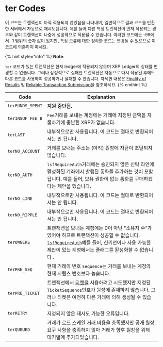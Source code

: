 # ter Codes

이 코드는 트랜잭션이 아직 적용되지 않았음을 나타내며, 일반적으로 결과 코드를 반환한 서버에서 자동으로 재시도됩니다. 예를 들어 다른 특정 트랜잭션이 먼저 적용되는 경우와 같이 트랜잭션이 나중에 성공적으로 적용될 수 있습니다. 이러한 코드에는 -99에서 -1 범위의 숫자 값이 있지만, 특정 오류에 대한 정확한 코드는 변경될 수 있으므로 이 코드에 의존하지 마세요.

{% hint style="info" %}
**Note**:

`ter` 코드가 있는 트랜잭션은 현재 ledger에 적용되지 않으며 XRP Ledger의 상태를 변경할 수 없습니다. 그러나 잠정적으로 실패한 트랜잭션은 자동으로 다시 적용된 후에도 다른 코드를 사용하여 성공하거나 실패할 수 있습니다. 자세한 내용은 [Finality of Results](https://xrpl.org/finality-of-results.html) 및 [Reliable Transaction Submission](https://xrpl.org/reliable-transaction-submission.html)을 참조하세요.
{% endhint %}

| **Code**         | **Explanation**                                                                                                                                                                  |
| ---------------- | -------------------------------------------------------------------------------------------------------------------------------------------------------------------------------- |
| `terFUNDS_SPENT` | **지원 중단됨.**                                                                                                                                                                      |
| `terINSUF_FEE_B` | `Fee`거래를 보내는 계정에는 거래에 지정된 금액을 지불하기에 충분한 XRP가 없습니다.                                                                                                                               |
| `terLAST`        | 내부적으로만 사용됩니다. 이 코드는 절대로 반환되어서는 안 됩니다.                                                                                                                                            |
| `terNO_ACCOUNT`  | 거래를 보내는 주소는 (아직) 원장에 자금이 조달되지 않습니다.                                                                                                                                              |
| `terNO_AUTH`     | `lsfRequireAuth`거래에는 승인되지 않은 신탁 라인에 활성화된 계좌에서 발행된 통화를 추가하는 것이 포함됩니다. 예를 들어, 보유 권한이 없는 통화를 구매하겠다는 제안을 했습니다.                                                                       |
| `terNO_LINE`     | 내부적으로만 사용됩니다. 이 코드는 절대로 반환되어서는 안 됩니다.                                                                                                                                            |
| `terNO_RIPPLE`   | 내부적으로만 사용됩니다. 이 코드는 절대로 반환되어서는 안 됩니다.                                                                                                                                            |
| `terOWNERS`      | 트랜잭션을 보내는 계정에는 0이 아닌 "소유자 수"가 있어야 하므로 트랜잭션이 성공할 수 없습니다. [`lsfRequireAuth`](https://xrpl.org/accountset.html#accountset-flags)예를 들어, 신뢰선이나 사용 가능한 제안이 있는 계정에서는 플래그를 활성화할 수 없습니다 . |
| `terPRE_SEQ`     | 현재 거래의 번호 `Sequence`는 거래를 보내는 계정의 현재 시퀀스 번호보다 높습니다.                                                                                                                              |
| `terPRE_TICKET`  | 트랜잭션에서 [티켓을](https://xrpl.org/tickets.html) 사용하려고 시도했지만 지정된 `TicketSequence`번호가 원장에 존재하지 않습니다. 그러나 티켓은 여전히 ​​다른 거래에 의해 생성될 수 있습니다.                                               |
| `terRETRY`       | 지정되지 않은 재시도 가능한 오류입니다.                                                                                                                                                           |
| `terQUEUED`      | 거래가 로드 스케일 [거래 비용을](https://xrpl.org/transaction-cost.html) 충족했지만 공개 원장 요구 사항을 충족하지 않아 거래가 향후 원장을 위해 대기열에 추가되었습니다.                                                               |
